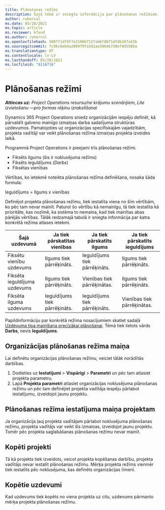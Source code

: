 ```yaml
---
title: Plānošanas režīmi
description: Šajā tēmā ir sniegta informācija par plānošanas režīmiem.
author: ruhercul
ms.date: 05/28/2021
ms.topic: article
ms.reviewer: kfend
ms.author: ruhercul
ms.openlocfilehash: 508ff1df8f7e31066712fab6f8871dfdb107a43b
ms.sourcegitcommit: fc96c6eb9a2094f9fa3d1ae39646730ef9d558ba
ms.translationtype: HT
ms.contentlocale: lv-LV
ms.lasthandoff: 05/28/2021
ms.locfileid: "6116716"
---
```

# <a name="scheduling-modes"></a>Plānošanas režīmi

_**Attiecas uz:** Project Operations resursu/ne krājumu scenārijiem, Lite izvietošanu —pro formas rēķinu izrakstīšanai_


Dynamics 365 Project Operations sniedz organizācijām iespēju definēt, kā pārvaldīt galveno mainīgo izmaiņas darba sadalījuma struktūras uzdevumos. Pamatojoties uz organizācijas specifiskajām vajadzībām, projekta vadītāji var veikt plānošanas režīma izmaiņas projekta izveides laikā.

Programmā Project Operations ir pieejami trīs plānošanas režīmi.

  - Fiksēts ilgums (šis ir noklusējuma režīms)
  - Fiksēts ieguldījums (*Darbs*)
  - Fiksētas vienības

Vērtības, ko ietekmē noteikta plānošanas režīma definēšana, nosaka šāda formula:

  Ieguldījums = Ilgums x vienības

Definējot projekta plānošanas režīmu, tiek iestatīta viena no šīm vērtībām, ko pēc tam nevar mainīt. Paturot šo vērtību kā nemainīgu, tā tiek iestatīta kā prioritāte, kas nozīmē, ka sistēma to nemaina, kad tiek mainītas abas pārējās vērtības. Tālāk redzamajā tabulā ir sniegta informācija par katra konkrētā režīma atlases ietekmi.

| **Šajā uzdevumā**             | **Ja tiek pārskatītas vienības**   | **Ja tiek pārskatīts ilgums** | **Ja tiek pārskatīts ieguldījums**  |
|----------------------|---------------------------|----------------------------|---------------------------|
| Fiksētu vienību uzdevums     | Ilgums tiek pārrēķināts. | Ieguldījums tiek pārrēķināts.    | Ilgums tiek pārrēķināts. |
| Fiksēta ieguldījuma uzdevums    | Ilgums tiek pārrēķināts. | Vienības tiek pārrēķinātas.    | Ilgums tiek pārrēķināts. |
| Fiksēta ilguma uzdevums  | Ieguldījums tiek pārrēķināts.   | Ieguldījums tiek pārrēķināts.    | Vienības tiek pārrēķinātas.   |

Papildinformāciju par konkrētā režīma nosacījumiem skatiet sadaļā [Uzdevuma tipa mainīšana precīzākai plānošanai](https://support.microsoft.com/en-us/office/change-the-task-type-for-more-accurate-scheduling-b0b969ad-45bc-4e9e-8967-435587548a72). Tēmā tiek lietots vārds **Darbs**, nevis **Ieguldījums**.

## <a name="change-the-organizations-scheduling-mode"></a>Organizācijas plānošanas režīma maiņa

Lai definētu organizācijas plānošanas režīmu, veiciet tālāk norādītās darbības.

1. Dodieties uz **Iestatījumi** \> **Vispārīgi** \> **Parametri** un pēc tam atlasiet projekta parametru. 
2. Lapā **Projekta parametri** atlasiet organizācijas noklusējuma plānošanas režīmu un pēc tam definējiet projekta vadītāja iespēju pārlabot iestatījumu, izveidojot jaunu projektu.

## <a name="change-the-scheduling-mode-setting-on-a-project"></a>Plānošanas režīma iestatījuma maiņa projektam

Ja organizācija ļauj projekta vadītājam pārlabot noklusējuma plānošanas režīmu, projekta vadītājs var veikt šīs izmaiņas, izveidojot jaunu projektu. Tomēr pēc projekta saglabāšanas plānošanas režīmu nevar mainīt.

## <a name="copied-projects"></a>Kopēti projekti

Tā kā projekts tiek izveidots, veicot projekta kopēšanas darbību, projekta vadītājs nevar iestatīt plānošanas režīmu. Mērķa projekta režīms vienmēr tiek iestatīts pēc noklusējuma, kas definēts organizācijas līmenī.

## <a name="copied-tasks"></a>Kopētie uzdevumi

Kad uzdevums tiek kopēts no viena projekta uz citu, uzdevums pārmanto mērķa projekta plānošanas režīmu.
